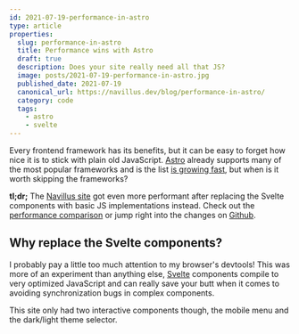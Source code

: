```yaml
---
id: 2021-07-19-performance-in-astro
type: article
properties:
  slug: performance-in-astro
  title: Performance wins with Astro
  draft: true
  description: Does your site really need all that JS?
  image: posts/2021-07-19-performance-in-astro.jpg
  published_date: 2021-07-19
  canonical_url: https://navillus.dev/blog/performance-in-astro/
  category: code
  tags:
    - astro
    - svelte
---
```


Every frontend framework has its benefits, but it can be easy to forget how nice it is to stick with plain old JavaScript. [Astro](https://astro.build) already supports many of the most popular frameworks and is the list [is growing fast](https://github.com/snowpackjs/astro/issues/109), but when is it worth skipping the frameworks?

**tl;dr;** The [Navillus site](https://navillus.dev) got even more performant after replacing the Svelte components with basic JS implementations instead. Check out the [performance comparison](https://webpagetest.org/video/compare.php?tests=210719_AiDcC7_154e0b9735ff2c39113c0037ec7b27ad,210719_BiDcV0_7a166dcdbec64c8294ad9c2bb66e9544) or jump right into the changes on [Github](https://github.com/Navillus-BV/navillus-dev/commit/728d036b72043f3d6a2e084228b1ae75c0efbfa8).

## Why replace the Svelte components?

I probably pay a little too much attention to my browser's devtools! This was more of an experiment than anything else, [Svelte](https://svelte.dev) components compile to very optimized JavaScript and can really save your butt when it comes to avoiding synchronization bugs in complex components.

This site only had two interactive components though, the mobile menu and the dark/light theme selector.
